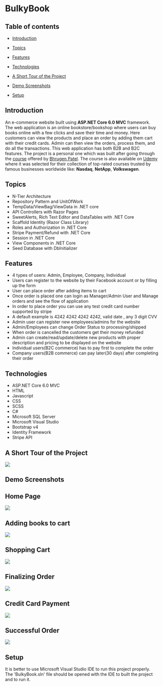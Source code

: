 # BulkyBook

## Table of contents

* [Introduction](#introduction)

* [Topics](#topics) 

* [Features](#features)

* [Technologies](#technologies)

* [A Short Tour of the Project](#a-short-tour-of-the-project)
* [Demo Screenshots](#demo-screenshots)

* [Setup](#setup)

## Introduction

 An e-commerce website built using **ASP.NET Core 6.0 MVC** framework. The web application is an online bookstore/bookshop where users can buy books online with a few clicks and save their time and money. Here customers can view the products and place an order by adding them cart with their credit cards. Admin can then view the orders, process them, and do all the transactions. This web application has both B2B and B2C features. The project is a personal one which was built after going through the [course](https://www.dotnetmastery.com/Home/Details?courseId=9) offered by [Bhrugen Patel](https://github.com/bhrugen). The course is also available on [Udemy](https://www.udemy.com/course/complete-aspnet-core-21-course/?referralCode=0533F3B61F426407BE00) where it was selected for their collection of top-rated courses trusted by famous businesses worldwide like: **Nasdaq**, **NetApp**, **Volkswagen**. 

## Topics 

* N-Tier Architecture
* Repository Pattern and UnitOfWork
* TempData/ViewBag/ViewData in .NET core
* API Controllers with Razor Pages
* SweetAlerts, Rich Text Editor and DataTables with .NET Core
* Scaffold Identity (Razor Class Library) 
* Roles and Authorization in .NET Core
* Stripe Payment/Refund with .NET Core
* Session in .NET Core
* View Components in .NET Core
* Seed Database with DbInitializer

## Features

* 4 types of users: Admin, Employee, Company, Individual
* Users can register to the website by their Facebook account or by filling up the form
* User can place order after adding items to cart
* Once order is placed one can login as Manager/Admin User and Manage orders and see the flow of application
* In order to place order you can use any test credit card number supported by stripe
* A default example is 4242 4242 4242 4242, valid date , any 3 digit CVV
* Admin user can register new employees/admins for the website
* Admin/Employees can change Order Status to processing/shipped
* When order is cancelled the customers get their money refunded
* Admin can create/read/update/delete new products with proper description and pricing to be displayed on the website
* Individual users(B2C commerce) has to pay first to complete the order
* Company users(B2B commerce) can pay later(30 days) after completing their order

 ## Technologies
  * ASP.NET Core 6.0 MVC
  * HTML
  * Javascript
  * CSS
  * SCSS
  * C#
  * Microsoft SQL Server
  * Microsoft Visual Studio
  * Bootstrap v4
  * Identity Framework
  * Stripe API


 ## A Short Tour of the Project
  
<div> 
 
  

 <img src="BulkyBookWeb/wwwroot/images/final_634a0f0e49ae2f00b7916895_644606.gif">

 </div>
 
 
   ## Demo Screenshots
  
<div> 
 
  <h2> Home Page  </h2>

 <img src="BulkyBookWeb/wwwroot/images/Home Page.png">

 </div>


<div>

  <h2>Adding books to cart </h2>
  
<img src="BulkyBookWeb/wwwroot/images/Adding books to cart.png">
 
 </div>
 
 <div>
 
  <h2>Shopping Cart</h2>
  
<img src="BulkyBookWeb/wwwroot/images/Shopping Cart.png">
 
 </div>
 
  <div>
 
  <h2>Finalizing Order </h2>
  
<img src="BulkyBookWeb/wwwroot/images/Finalizing Order.png">
 
 </div>
 
  <div>
 
  <h2>Credit Card Payment </h2>
  
<img src="BulkyBookWeb/wwwroot/images/Credit Card Payment.png">
 
 </div>
 
 
  <div>
 
  <h2>Successful Order </h2>
  
<img src="BulkyBookWeb/wwwroot/images/Successful Order.png">
 
 </div>
 
 ## Setup
 
It is better to use Microsoft Visual Studio IDE to run this project properly. The 'BulkyBook.sln' file should be opened with the IDE to  built the project and to run it.
